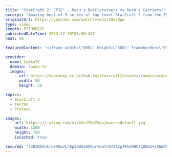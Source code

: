 ```yaml
---
title: "StarCraft 2: EPIC! - Maru's Battlcruisers vs herO's Carriers!"
excerpt: "Amazing best-of-5 series of top level StarCraft 2 from the ESL Masters Winter Tournament. Maru versus herO is the highest level of Terran versus Protoss between South Korean pro gamers in all of SC2.   Serral vs Maru: https://youtu.be/6NJKJ0c5coM?si=m0UrBz8XnHWYb_xt Support my work: https://patreon.com/lowkotv"
originalUrl: https://youtube.com/watch?v=b3sJ7Ho7Ogo
type: video
length: PT1H9M22S
publishedDateTime: 2023-12-28T08:50:41Z
heat: 66

featuredContent: "<iframe width=\"800\" height=\"500\" frameborder=\"0\" src=\"https://www.youtube.com/embed/b3sJ7Ho7Ogo\" allow=\"accelerometer; autoplay; encrypted-media; gyroscope; picture-in-picture\" allowfullscreen></iframe>"

provider:
  name: LowkoTV
  domain: lowko.tv
  images:
    - url: https://everyday-cc.github.io/starcraft2/assets/images/organizations/lowko.tv-50x50.jpg
      width: 50
      height: 50

topics:
  - StarCraft 2
  - Terran
  - Protoss

images:
  - url: https://i.ytimg.com/vi/b3sJ7Ho7Ogo/maxresdefault.jpg
    width: 1280
    height: 720
    isCached: true

secured: "l3D3RAAxkrL+VDw7L/8p3bWSsGU9pr+L67r67dt2gTRhe0HC7qOOkZ+zX6WAHxjMAEOM8350G+QJme+5cgxhCNwwqDrF0z8iHn0hKoI6CDXVLcbTpWwVWgUvx7o4a+Vbhc4IL8zWAUkW2TBo8Tq6hZ15uV6FhGk0Q1c9YZ8rIaOFfqFphIOUOZew0EUpLJVGylrPd7Z6oxBSfufT+TRyXXrO/qYtoINaKK1AMUjxmo/TG+k/OQVaTXnn1FkcmyYWlcFk5JW6oL/9fKUf+OPPkbg2fAPkvxSr6E22fYYJoWRFi8BIStwCotwgs8+TdHf2KIUKDfYD7XG+RdAMU505ZMoaE8AyDXnzUhSDQ2EZu7643JSsRQvltkHEpguVwCEMqDJv4rJOLKn3aI87R05CsX4MXqHXs3lqKkwGdTj3cLM=;C2NQzPq6H7+JtUE+AKZaHA=="
---
```


